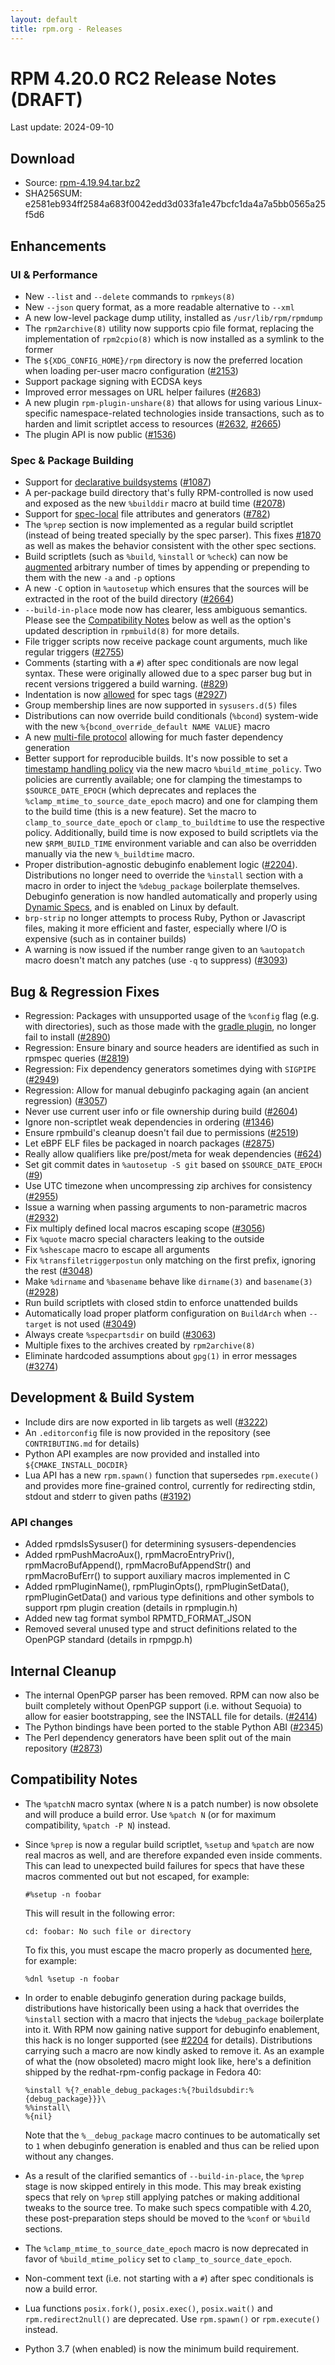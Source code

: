 ```yaml
---
layout: default
title: rpm.org - Releases
---
```


# RPM 4.20.0 RC2 Release Notes (DRAFT)

Last update: 2024-09-10

## Download
* Source: [rpm-4.19.94.tar.bz2](https://ftp.osuosl.org/pub/rpm/releases/testing/rpm-4.19.94.tar.bz2)
* SHA256SUM: e2581eb934ff2584a683f0042edd3d033fa1e47bcfc1da4a7a5bb0565a25f5d6

## Enhancements
### UI & Performance
* New `--list` and `--delete` commands to `rpmkeys(8)`
* New `--json` query format, as a more readable alternative to `--xml`
* A new low-level package dump utility, installed as `/usr/lib/rpm/rpmdump`
* The `rpm2archive(8)` utility now supports cpio file format, replacing the implementation of `rpm2cpio(8)` which is now installed as a symlink to the former
* The `${XDG_CONFIG_HOME}/rpm` directory is now the preferred location when loading per-user macro configuration ([#2153](https://github.com/rpm-software-management/rpm/issues/2153))
* Support package signing with ECDSA keys
* Improved error messages on URL helper failures ([#2683](https://github.com/rpm-software-management/rpm/issues/2683))
* A new plugin `rpm-plugin-unshare(8)` that allows for using various Linux-specific namespace-related technologies inside transactions, such as to harden and limit scriptlet access to resources ([#2632](https://github.com/rpm-software-management/rpm/issues/2632), [#2665](https://github.com/rpm-software-management/rpm/issues/2665))
* The plugin API is now public ([#1536](https://github.com/rpm-software-management/rpm/issues/1536))

### Spec & Package Building
* Support for [declarative buildsystems](https://rpm-software-management.github.io/rpm/manual/buildsystem.html) ([#1087](https://github.com/rpm-software-management/rpm/issues/1087))
* A per-package build directory that's fully RPM-controlled is now used and exposed as the new `%builddir` macro at build time ([#2078](https://github.com/rpm-software-management/rpm/issues/2078))
* Support for [spec-local](https://rpm-software-management.github.io/rpm/manual/dependency_generators.html#using-file-attributes-in-their-own-package) file attributes and generators ([#782](https://github.com/rpm-software-management/rpm/issues/782))
* The `%prep` section is now implemented as a regular build scriptlet (instead of being treated specially by the spec parser).  This fixes [#1870](https://github.com/rpm-software-management/rpm/issues/1870) as well as makes the behavior consistent with the other spec sections.
* Build scriptlets (such as `%build`, `%install` or `%check`) can now be [augmented](https://rpm-software-management.github.io/rpm/manual/spec.html#build-scriptlets) arbitrary number of times by appending or prepending to them with the new `-a` and `-p` options
* A new `-C` option in `%autosetup` which ensures that the sources will be extracted in the root of the build directory ([#2664](https://github.com/rpm-software-management/rpm/issues/2664))
* `--build-in-place` mode now has clearer, less ambiguous semantics.  Please see the [Compatibility Notes](#compatibility-notes) below as well as the option's updated description in `rpmbuild(8)` for more details.
* File trigger scripts now receive package count arguments, much like regular triggers ([#2755](https://github.com/rpm-software-management/rpm/issues/2755))
* Comments (starting with a `#`) after spec conditionals are now legal syntax.  These were originally allowed due to a spec parser bug but in recent versions triggered a build warning. ([#829](https://github.com/rpm-software-management/rpm/issues/829))
* Indentation is now [allowed](https://rpm-software-management.github.io/rpm/manual/spec.html#preamble-tags) for spec tags ([#2927](https://github.com/rpm-software-management/rpm/issues/2927))
* Group membership lines are now supported in `sysusers.d(5)` files
* Distributions can now override build conditionals (`%bcond`) system-wide with the new `%{bcond_override_default NAME VALUE}` macro
* A new [multi-file protocol](https://rpm-software-management.github.io/rpm/manual/dependency_generators.html#writing-dependency-generators) allowing for much faster dependency generation
* Better support for reproducible builds.  It's now possible to set a [timestamp handling policy](https://rpm-software-management.github.io/rpm/manual/buildprocess.html#reproducability) via the new macro `%build_mtime_policy`.  Two policies are currently available; one for clamping the timestamps to `$SOURCE_DATE_EPOCH` (which deprecates and replaces the `%clamp_mtime_to_source_date_epoch` macro) and one for clamping them to the build time (this is a new feature).  Set the macro to `clamp_to_source_date_epoch` or `clamp_to_buildtime` to use the respective policy.  Additionally, build time is now exposed to build scriptlets via the new `$RPM_BUILD_TIME` environment variable and can also be overridden manually via the new `%_buildtime` macro.
* Proper distribution-agnostic debuginfo enablement logic ([#2204](https://github.com/rpm-software-management/rpm/issues/2204)).  Distributions no longer need to override the `%install` section with a macro in order to inject the `%debug_package` boilerplate themselves.  Debuginfo generation is now handled automatically and properly using [Dynamic Specs](https://rpm-software-management.github.io/rpm/manual/dynamic_specs.html), and is enabled on Linux by default.
* `brp-strip` no longer attempts to process Ruby, Python or Javascript files, making it more efficient and faster, especially where I/O is expensive (such as in container builds)
* A warning is now issued if the number range given to an `%autopatch` macro doesn't match any patches (use `-q` to suppress) ([#3093](https://github.com/rpm-software-management/rpm/issues/3093))

## Bug & Regression Fixes
* Regression: Packages with unsupported usage of the `%config` flag (e.g. with directories), such as those made with the [gradle plugin](https://plugins.gradle.org/plugin/com.netflix.nebula.ospackage), no longer fail to install ([#2890](https://github.com/rpm-software-management/rpm/issues/2890))
* Regression: Ensure binary and source headers are identified as such in rpmspec queries ([#2819](https://github.com/rpm-software-management/rpm/issues/2819))
* Regression: Fix dependency generators sometimes dying with `SIGPIPE` ([#2949](https://github.com/rpm-software-management/rpm/issues/2949))
* Regression: Allow for manual debuginfo packaging again (an ancient regression) ([#3057](https://github.com/rpm-software-management/rpm/issues/3057))
* Never use current user info or file ownership during build ([#2604](https://github.com/rpm-software-management/rpm/issues/2604))
* Ignore non-scriptlet weak dependencies in ordering ([#1346](https://github.com/rpm-software-management/rpm/issues/1346))
* Ensure rpmbuild's cleanup doesn't fail due to permissions ([#2519](https://github.com/rpm-software-management/rpm/issues/2519))
* Let eBPF ELF files be packaged in noarch packages ([#2875](https://github.com/rpm-software-management/rpm/issues/2875))
* Really allow qualifiers like pre/post/meta for weak dependencies ([#624](https://github.com/rpm-software-management/rpm/issues/624))
* Set git commit dates in `%autosetup -S git` based on `$SOURCE_DATE_EPOCH` ([#9](https://pagure.io/fedora-reproducible-builds/project/issue/9))
* Use UTC timezone when uncompressing zip archives for consistency ([#2955](https://github.com/rpm-software-management/rpm/issues/2875))
* Issue a warning when passing arguments to non-parametric macros ([#2932](https://github.com/rpm-software-management/rpm/issues/2932))
* Fix multiply defined local macros escaping scope ([#3056](https://github.com/rpm-software-management/rpm/issues/3056))
* Fix `%quote` macro special characters leaking to the outside
* Fix `%shescape` macro to escape all arguments
* Fix `%transfiletriggerpostun` only matching on the first prefix, ignoring the rest ([#3048](https://github.com/rpm-software-management/rpm/issues/3048))
* Make `%dirname` and `%basename` behave like `dirname(3)` and `basename(3)` ([#2928](https://github.com/rpm-software-management/rpm/issues/2928))
* Run build scriptlets with closed stdin to enforce unattended builds
* Automatically load proper platform configuration on `BuildArch` when `--target` is not used ([#3049](https://github.com/rpm-software-management/rpm/issues/3049))
* Always create `%specpartsdir` on build ([#3063](https://github.com/rpm-software-management/rpm/issues/3063))
* Multiple fixes to the archives created by `rpm2archive(8)`
* Eliminate hardcoded assumptions about `gpg(1)` in error messages ([#3274](https://github.com/rpm-software-management/rpm/issues/3274))

## Development & Build System
* Include dirs are now exported in lib targets as well ([#3222](https://github.com/rpm-software-management/rpm/issues/3222))
* An `.editorconfig` file is now provided in the repository (see `CONTRIBUTING.md` for details)
* Python API examples are now provided and installed into `${CMAKE_INSTALL_DOCDIR}`
* Lua API has a new `rpm.spawn()` function that supersedes `rpm.execute()` and provides more fine-grained control, currently for redirecting stdin, stdout and stderr to given paths ([#3192](https://github.com/rpm-software-management/rpm/issues/3192))

### API changes
* Added rpmdsIsSysuser() for determining sysusers-dependencies
* Added rpmPushMacroAux(), rpmMacroEntryPriv(), rpmMacroBufAppend(),
  rpmMacroBufAppendStr() and rpmMacroBufErr() to support auxiliary macros
  implemented in C
* Added rpmPluginName(), rpmPluginOpts(), rpmPluginSetData(), rpmPluginGetData()
  and various type definitions and other symbols to support rpm plugin creation
  (details in rpmplugin.h)
* Added new tag format symbol RPMTD_FORMAT_JSON
* Removed several unused type and struct definitions related to the OpenPGP standard (details in rpmpgp.h)

## Internal Cleanup
* The internal OpenPGP parser has been removed.  RPM can now also be built completely without OpenPGP support (i.e. without Sequoia) to allow for easier bootstrapping, see the INSTALL file for details. ([#2414](https://github.com/rpm-software-management/rpm/issues/2414))
* The Python bindings have been ported to the stable Python ABI ([#2345](https://github.com/rpm-software-management/rpm/issues/2345))
* The Perl dependency generators have been split out of the main repository ([#2873](https://github.com/rpm-software-management/rpm/issues/2873))

## Compatibility Notes
* The `%patchN` macro syntax (where `N` is a patch number) is now obsolete and will produce a build error.  Use `%patch N` (or for maximum compatibility, `%patch -P N`) instead.
* Since `%prep` is now a regular build scriptlet, `%setup` and `%patch` are now real macros as well, and are therefore expanded even inside comments.  This can lead to unexpected build failures for specs that have these macros commented out but not escaped, for example:

  ```
  #%setup -n foobar
  ```

  This will result in the following error:

  ```
  cd: foobar: No such file or directory
  ```

  To fix this, you must escape the macro properly as documented [here](https://rpm-software-management.github.io/rpm/manual/spec.html#Comments), for example:

  ```
  %dnl %setup -n foobar
  ```

* In order to enable debuginfo generation during package builds, distributions have historically been using a hack that overrides the `%install` section with a macro that injects the `%debug_package` boilerplate into it.  With RPM now gaining native support for debuginfo enablement, this hack is no longer supported (see [#2204](https://github.com/rpm-software-management/rpm/issues/2204) for details).  Distributions carrying such a macro are now kindly asked to remove it.  As an example of what the (now obsoleted) macro might look like, here's a definition shipped by the redhat-rpm-config package in Fedora 40:

  ```
  %install %{?_enable_debug_packages:%{?buildsubdir:%{debug_package}}}\
  %%install\
  %{nil}
  ```

  Note that the `%__debug_package` macro continues to be automatically set to `1` when debuginfo generation is enabled and thus can be relied upon without any changes.

* As a result of the clarified semantics of `--build-in-place`, the `%prep` stage is now skipped entirely in this mode.  This may break existing specs that rely on `%prep` still applying patches or making additional tweaks to the source tree.  To make such specs compatible with 4.20, these post-preparation steps should be moved to the `%conf` or `%build` sections.
* The `%clamp_mtime_to_source_date_epoch` macro is now deprecated in favor of `%build_mtime_policy` set to `clamp_to_source_date_epoch`.
* Non-comment text (i.e. not starting with a `#`) after spec conditionals is now a build error.
* Lua functions `posix.fork()`, `posix.exec()`, `posix.wait()` and `rpm.redirect2null()` are deprecated. Use `rpm.spawn()` or `rpm.execute()` instead.
* Python 3.7 (when enabled) is now the minimum build requirement.
